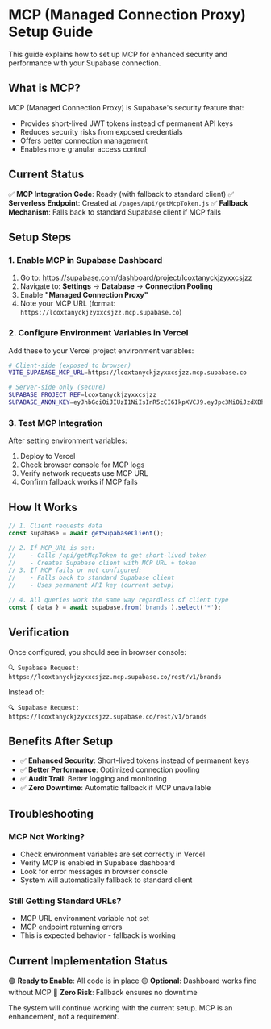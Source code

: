 # MCP (Managed Connection Proxy) Setup Guide

This guide explains how to set up MCP for enhanced security and performance with your Supabase connection.

## What is MCP?

MCP (Managed Connection Proxy) is Supabase's security feature that:

- Provides short-lived JWT tokens instead of permanent API keys
- Reduces security risks from exposed credentials
- Offers better connection management
- Enables more granular access control

## Current Status

✅ **MCP Integration Code**: Ready (with fallback to standard client)
✅ **Serverless Endpoint**: Created at `/pages/api/getMcpToken.js`
✅ **Fallback Mechanism**: Falls back to standard Supabase client if MCP fails

## Setup Steps

### 1. Enable MCP in Supabase Dashboard

1. Go to: https://supabase.com/dashboard/project/lcoxtanyckjzyxxcsjzz
2. Navigate to: **Settings** → **Database** → **Connection Pooling**
3. Enable **"Managed Connection Proxy"**
4. Note your MCP URL (format: `https://lcoxtanyckjzyxxcsjzz.mcp.supabase.co`)

### 2. Configure Environment Variables in Vercel

Add these to your Vercel project environment variables:

```bash
# Client-side (exposed to browser)
VITE_SUPABASE_MCP_URL=https://lcoxtanyckjzyxxcsjzz.mcp.supabase.co

# Server-side only (secure)
SUPABASE_PROJECT_REF=lcoxtanyckjzyxxcsjzz
SUPABASE_ANON_KEY=eyJhbGciOiJIUzI1NiIsInR5cCI6IkpXVCJ9.eyJpc3MiOiJzdXBhYmFzZSIsInJlZiI6Imxjb3h0YW55Y2tqenl4eGNzanp6Iiwicm9sZSI6ImFub24iLCJpYXQiOjE3NDgzNDUzMjcsImV4cCI6MjA2MzkyMTMyN30.W2JgvZdXubvWpKCNZ7TfjLiKANZO1Hlb164fBEKH2dA
```

### 3. Test MCP Integration

After setting environment variables:

1. Deploy to Vercel
2. Check browser console for MCP logs
3. Verify network requests use MCP URL
4. Confirm fallback works if MCP fails

## How It Works

```javascript
// 1. Client requests data
const supabase = await getSupabaseClient();

// 2. If MCP_URL is set:
//    - Calls /api/getMcpToken to get short-lived token
//    - Creates Supabase client with MCP URL + token
// 3. If MCP fails or not configured:
//    - Falls back to standard Supabase client
//    - Uses permanent API key (current setup)

// 4. All queries work the same way regardless of client type
const { data } = await supabase.from('brands').select('*');
```

## Verification

Once configured, you should see in browser console:

```
🔍 Supabase Request: https://lcoxtanyckjzyxxcsjzz.mcp.supabase.co/rest/v1/brands
```

Instead of:

```
🔍 Supabase Request: https://lcoxtanyckjzyxxcsjzz.supabase.co/rest/v1/brands
```

## Benefits After Setup

- ✅ **Enhanced Security**: Short-lived tokens instead of permanent keys
- ✅ **Better Performance**: Optimized connection pooling
- ✅ **Audit Trail**: Better logging and monitoring
- ✅ **Zero Downtime**: Automatic fallback if MCP unavailable

## Troubleshooting

### MCP Not Working?

- Check environment variables are set correctly in Vercel
- Verify MCP is enabled in Supabase dashboard
- Look for error messages in browser console
- System will automatically fallback to standard client

### Still Getting Standard URLs?

- MCP URL environment variable not set
- MCP endpoint returning errors
- This is expected behavior - fallback is working

## Current Implementation Status

🟢 **Ready to Enable**: All code is in place
🟡 **Optional**: Dashboard works fine without MCP
🔄 **Zero Risk**: Fallback ensures no downtime

The system will continue working with the current setup. MCP is an enhancement, not a requirement.
